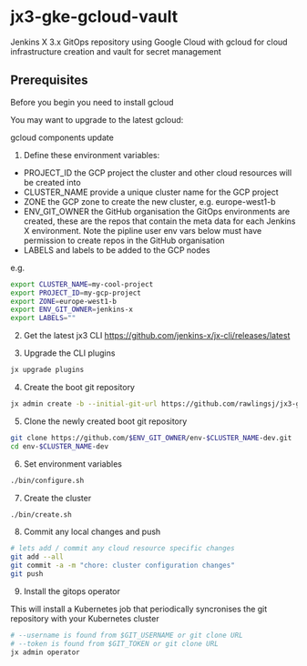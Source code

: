 # jx3-gke-gcloud-vault
Jenkins X 3.x GitOps repository using Google Cloud with gcloud for cloud infrastructure creation and vault for secret management

## Prerequisites

Before you begin you need to install gcloud

You may want to upgrade to the latest gcloud:

gcloud components update

1. Define these environment variables:

- PROJECT_ID the GCP project the cluster and other cloud resources will be created into
- CLUSTER_NAME provide a unique cluster name for the GCP project
- ZONE the GCP zone to create the new cluster, e.g. europe-west1-b
- ENV_GIT_OWNER the GitHub organisation the GitOps environments are created, these are the repos that contain the meta data for each Jenkins X environment. Note the pipline user env vars below must have permission to create repos in the GitHub organisation
- LABELS and labels to be added to the GCP nodes

e.g.

```bash
export CLUSTER_NAME=my-cool-project
export PROJECT_ID=my-gcp-project
export ZONE=europe-west1-b
export ENV_GIT_OWNER=jenkins-x
export LABELS=""
```

2. Get the latest jx3 CLI https://github.com/jenkins-x/jx-cli/releases/latest


3. Upgrade the CLI plugins

```bash
jx upgrade plugins
```

4. Create the boot git repository

```bash
jx admin create -b --initial-git-url https://github.com/rawlingsj/jx3-gke-gcloud-gsm --env dev --env-git-owner=$ENV_GIT_OWNER --repo env-$CLUSTER_NAME-dev --no-operator
```

5. Clone the newly created boot git repository

```bash
git clone https://github.com/$ENV_GIT_OWNER/env-$CLUSTER_NAME-dev.git
cd env-$CLUSTER_NAME-dev
```

6. Set environment variables

```bash
./bin/configure.sh
```

7. Create the cluster

```bash
./bin/create.sh
```

8. Commit any local changes and push

```bash
# lets add / commit any cloud resource specific changes
git add --all
git commit -a -m "chore: cluster configuration changes"
git push
```

9. Install the gitops operator

This will install a Kubernetes job that periodically syncronises the git repository with your Kubernetes cluster

```bash
# --username is found from $GIT_USERNAME or git clone URL
# --token is found from $GIT_TOKEN or git clone URL
jx admin operator
```
